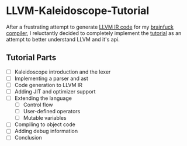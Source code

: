 # LLVM-Kaleidoscope-Tutorial

After a frustrating attempt to generate [LLVM IR code](https://llvm.org/docs/LangRef.html) for my [brainfuck compiler](https://github.com/mindoodoo/Brainfuck-Compiler), I reluctantly decided to completely implement the [tutorial](https://llvm.org/docs/tutorial/) as an attempt to better understand LLVM and it's api.

## Tutorial Parts

- [ ] Kaleidoscope introduction and the lexer
- [ ] Implementing a parser and ast
- [ ] Code generation to LLVM IR
- [ ] Adding JIT and optimizer support
- [ ] Extending the language
  - [ ] Control flow
  - [ ] User-defined operators
  - [ ] Mutable variables
- [ ] Compiling to object code
- [ ] Adding debug information
- [ ] Conclusion
